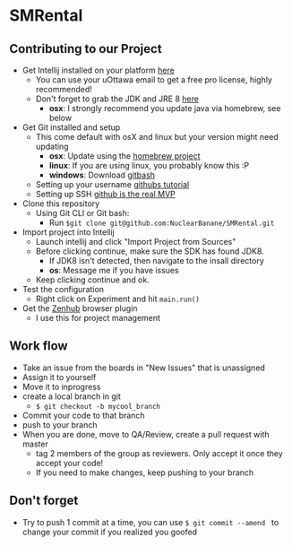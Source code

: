 # SMRental

## Contributing to our Project

* Get Intellij installed on your platform [here](https://www.jetbrains.com/)
  * You can use your uOttawa email to get a free pro license, highly recommended!
  * Don't forget to grab the JDK and JRE 8 [here](http://www.oracle.com/technetwork/java/javase/downloads/jdk8-downloads-2133151.html)
     * __osx__: I strongly recommend you update java via homebrew, see below
* Get Git installed and setup
   * This come default with osX and linux but your version might need updating
      * __osx__: Update using the [homebrew project](https://brew.sh/)
      * __linux__: If you are using linux, you probably know this :P
      * __windows__: Download [gitbash](https://git-scm.com/downloads)
   * Setting up your username [githubs tutorial](https://help.github.com/articles/setting-your-username-in-git/)
   * Setting up SSH [github is the real MVP](https://help.github.com/articles/connecting-to-github-with-ssh/)
* Clone this repository
   * Using Git CLI or Git bash:
      * Run ```$git clone git@github.com:NuclearBanane/SMRental.git```
* Import project into Intellij
   * Launch intellij and click "Import Project from Sources"
   * Before clicking continue, make sure the SDK has found JDK8.
      * If JDK8 isn't detected, then navigate to the insall directory
      * __os__: Message me if you have issues
   * Keep clicking continue and ok.
* Test the configuration
   * Right click on Experiment and hit ```main.run()```
* Get the [Zenhub](https://www.zenhub.com/) browser plugin
   * I use this for project management

## Work flow
* Take an issue from the boards in "New Issues" that is unassigned
* Assign it to yourself
* Move it to inprogress
* create a local branch in git
   * ```$ git checkout -b mycool_branch```
* Commit your code to that branch
* push to your branch
* When you are done, move to QA/Review, create a pull request with master
   * tag 2 members of the group as reviewers. Only accept it once they accept your code!
   * If you need to make changes, keep pushing to your branch

## Don't forget
* Try to push 1 commit at a time, you can use ```$ git commit --amend ``` to change your commit if you realized you goofed 
